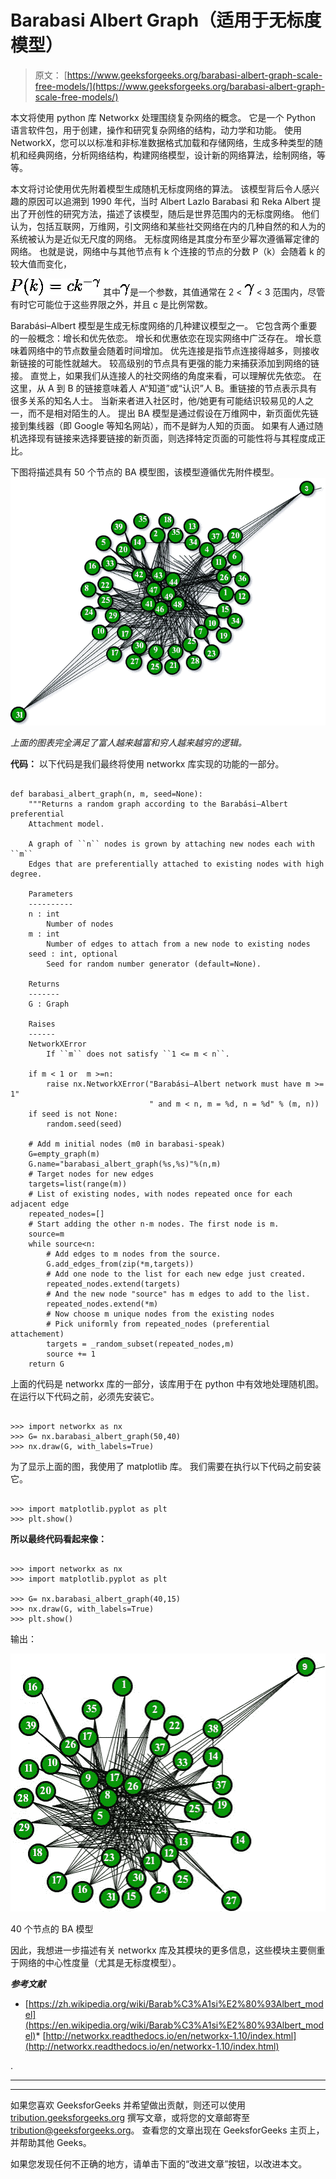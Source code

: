 # Barabasi Albert Graph（适用于无标度模型）

> 原文： [https://www.geeksforgeeks.org/barabasi-albert-graph-scale-free-models/](https://www.geeksforgeeks.org/barabasi-albert-graph-scale-free-models/)

本文将使用 python 库 Networkx 处理围绕复杂网络的概念。 它是一个 Python 语言软件包，用于创建，操作和研究复杂网络的结构，动力学和功能。 使用 NetworkX，您可以以标准和非标准数据格式加载和存储网络，生成多种类型的随机和经典网络，分析网络结构，构建网络模型，设计新的网络算法，绘制网络，等等。

本文将讨论使用优先附着模型生成随机无标度网络的算法。 该模型背后令人感兴趣的原因可以追溯到 1990 年代，当时 Albert Lazlo Barabasi 和 Reka Albert 提出了开创性的研究方法，描述了该模型，随后是世界范围内的无标度网络。 他们认为，包括互联网，万维网，引文网络和某些社交网络在内的几种自然的和人为的系统被认为是近似无尺度的网络。
无标度网络是其度分布至少幂次遵循幂定律的网络。 也就是说，网络中与其他节点有 k 个连接的节点的分数 P（k）会随着 k 的较大值而变化，

![P(k)=ck^{-\gamma }](img/3b014ae2a69255b039451a688cfc7c0f.png "Rendered by QuickLaTeX.com")
其中![\gamma](img/200c584eb44b8b9de7e8ec7c11208361.png "Rendered by QuickLaTeX.com")是一个参数，其值通常在 2 < ![\gamma](img/200c584eb44b8b9de7e8ec7c11208361.png "Rendered by QuickLaTeX.com") < 3 范围内，尽管有时它可能位于这些界限之外，并且 c 是比例常数。

Barabási–Albert 模型是生成无标度网络的几种建议模型之一。 它包含两个重要的一般概念：增长和优先依恋。 增长和优惠依恋在现实网络中广泛存在。 增长意味着网络中的节点数量会随着时间增加。
优先连接是指节点连接得越多，则接收新链接的可能性就越大。 较高级别的节点具有更强的能力来捕获添加到网络的链接。 直觉上，如果我们从连接人的社交网络的角度来看，可以理解优先依恋。 在这里，从 A 到 B 的链接意味着人 A“知道”或“认识”人 B。重链接的节点表示具有很多关系的知名人士。 当新来者进入社区时，他/她更有可能结识较易见的人之一，而不是相对陌生的人。 提出 BA 模型是通过假设在万维网中，新页面优先链接到集线器（即 Google 等知名网站），而不是鲜为人知的页面。 如果有人通过随机选择现有链接来选择要链接的新页面，则选择特定页面的可能性将与其程度成正比。

下图将描述具有 50 个节点的 BA 模型图，该模型遵循优先附件模型。 ![](img/947e094cfed899be52e8c97961ca1873.png)

*上面的图表完全满足了富人越来越富和穷人越来越穷的逻辑。*

**代码：**
以下代码是我们最终将使用 networkx 库实现的功能的一部分。

```

def barabasi_albert_graph(n, m, seed=None): 
    """Returns a random graph according to the Barabási–Albert preferential 
    Attachment model. 

    A graph of ``n`` nodes is grown by attaching new nodes each with ``m`` 
    Edges that are preferentially attached to existing nodes with high degree. 

    Parameters 
    ----------
    n : int
        Number of nodes 
    m : int
        Number of edges to attach from a new node to existing nodes 
    seed : int, optional 
        Seed for random number generator (default=None). 

    Returns 
    -------
    G : Graph 

    Raises 
    ------
    NetworkXError 
        If ``m`` does not satisfy ``1 <= m < n``. 

    if m < 1 or  m >=n: 
        raise nx.NetworkXError("Barabási–Albert network must have m >= 1"
                               " and m < n, m = %d, n = %d" % (m, n)) 
    if seed is not None: 
        random.seed(seed) 

    # Add m initial nodes (m0 in barabasi-speak) 
    G=empty_graph(m) 
    G.name="barabasi_albert_graph(%s,%s)"%(n,m) 
    # Target nodes for new edges 
    targets=list(range(m)) 
    # List of existing nodes, with nodes repeated once for each adjacent edge 
    repeated_nodes=[] 
    # Start adding the other n-m nodes. The first node is m. 
    source=m 
    while source<n: 
        # Add edges to m nodes from the source. 
        G.add_edges_from(zip(*m,targets)) 
        # Add one node to the list for each new edge just created. 
        repeated_nodes.extend(targets) 
        # And the new node "source" has m edges to add to the list. 
        repeated_nodes.extend(*m) 
        # Now choose m unique nodes from the existing nodes 
        # Pick uniformly from repeated_nodes (preferential attachement) 
        targets = _random_subset(repeated_nodes,m) 
        source += 1
    return G 

```

上面的代码是 networkx 库的一部分，该库用于在 python 中有效地处理随机图。 在运行以下代码之前，必须先安装它。

```

>>> import networkx as nx 
>>> G= nx.barabasi_albert_graph(50,40) 
>>> nx.draw(G, with_labels=True) 

```

为了显示上面的图，我使用了 matplotlib 库。 我们需要在执行以下代码之前安装它。

```

>>> import matplotlib.pyplot as plt 
>>> plt.show() 

```

**所以最终代码看起来像：**

```

>>> import networkx as nx 
>>> import matplotlib.pyplot as plt 

>>> G= nx.barabasi_albert_graph(40,15) 
>>> nx.draw(G, with_labels=True) 
>>> plt.show() 

```

输出：

![](img/c0d6f481fdf2d6170ad6c211962c4683.png)

40 个节点的 BA 模型

因此，我想进一步描述有关 networkx 库及其模块的更多信息，这些模块主要侧重于网络的中心性度量（尤其是无标度模型）。

***参考文献***

*   [https://zh.wikipedia.org/wiki/Barab%C3%A1si%E2%80%93Albert_model](https://en.wikipedia.org/wiki/Barab%C3%A1si%E2%80%93Albert_model)*   [http://networkx.readthedocs.io/en/networkx-1.10/index.html](http://networkx.readthedocs.io/en/networkx-1.10/index.html)

.



* * *

* * *

如果您喜欢 GeeksforGeeks 并希望做出贡献，则还可以使用 [tribution.geeksforgeeks.org](https://contribute.geeksforgeeks.org/) 撰写文章，或将您的文章邮寄至 tribution@geeksforgeeks.org。 查看您的文章出现在 GeeksforGeeks 主页上，并帮助其他 Geeks。

如果您发现任何不正确的地方，请单击下面的“改进文章”按钮，以改进本文。